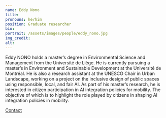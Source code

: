 ```yaml
---
name: Eddy Nono
title: 
pronouns: he/him
position: Graduate researcher
bio:
portrait: /assets/images/people/eddy_nono.jpg
img_credit:
alt:
---
```

Eddy NONO holds a master’s degree in Environmental Science and Management from the Université de Liège. He is currently pursuing a master’s in Environment and Sustainable Development at the Université de Montréal. He is also a research assistant at the UNESCO Chair in Urban Landscape, working on a project on the inclusive design of public spaces using responsible, local, and fair AI. As part of his master’s research, he is interested in citizen participation in AI integration policies for mobility. The objective of which is to highlight the role played by citizens in shaping AI integration policies in mobility.

[Contact](https://www.linkedin.com/in/eddy-damaris-nono-defo-360125177/)
